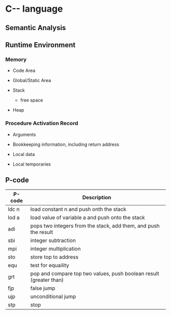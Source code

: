 # C-- language

## Semantic Analysis

## Runtime Environment

### Memory
- Code Area

- Global/Static Area

- Stack
  
  - free space

- Heap

### Procedure Activation Record
- Arguments

- Bookkeeping information, including return address

- Local data

- Local temporaries


## P-code
| P-code | Description |
|-|-|
| ldc n| load constant n and push onth the stack|
| lod a| load value of variable a and push onto the stack|
| adi | pops two integers from the stack, add them, and push the result |
| sbi | integer subtraction|
| mpi | integer multiplication |
| sto | store top to address |
| equ | test for equaility |
| grt | pop and compare top two values, push boolean result (greater than) |
| fjp | false jump |
| ujp | unconditional jump |
| stp | stop |





